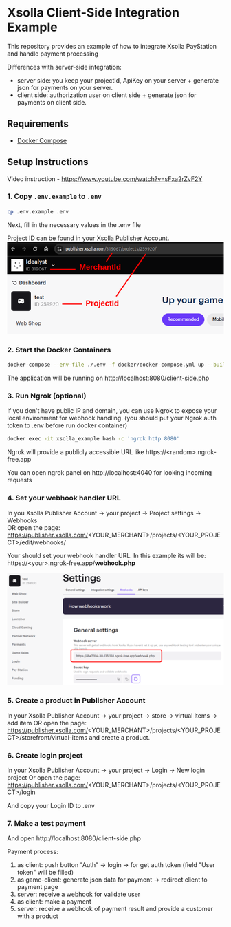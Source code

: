 # Xsolla Client-Side Integration Example

This repository provides an example of how to integrate Xsolla PayStation and handle payment processing

Differences with server-side integration:
* server side: you keep your projectId, ApiKey on your server + generate json for payments on your server.
* client side: authorization user on client side + generate json for payments on client side.


## Requirements
- [Docker Compose](https://docs.docker.com/compose/install/)

## Setup Instructions
Video instruction - https://www.youtube.com/watch?v=sFxa2rZvF2Y

### 1. Copy `.env.example` to `.env`
```bash
cp .env.example .env
```
Next, fill in the necessary values in the .env file

Project ID can be found in your Xsolla Publisher Account.
![screenshot](doc/img/where-id.png)

### 2. Start the Docker Containers
```bash
docker-compose --env-file ./.env -f docker/docker-compose.yml up --build
```
The application will be running on http://localhost:8080/client-side.php

### 3. Run Ngrok (optional)
If you don't have public IP and domain, you can use Ngrok to expose your local environment for webhook handling. (you should put your Ngrok auth token to .env before run docker container)

```bash
docker exec -it xsolla_example bash -c 'ngrok http 8080'
```
Ngrok will provide a publicly accessible URL like https://<random\>.ngrok-free.app 

You can open ngrok panel on http://localhost:4040 for looking incoming requests

### 4. Set your webhook handler URL
In you Xsolla Publisher Account -> your project -> Project settings -> Webhooks  
OR open the page: https://publisher.xsolla.com/<YOUR_MERCHANT>/projects/<YOUR_PROJECT>/edit/webhooks/

Your should set your webhook handler URL. 
In this example its will be:  
https://<your\>.ngrok-free.app/**webhook.php**

![screenshot](doc/img/where-put-webhook.png)

### 5. Create a product in Publisher Account
In your Xsolla Publisher Account -> your project -> store -> virtual items -> add item
OR open the page: https://publisher.xsolla.com/<YOUR_MERCHANT>/projects/<YOUR_PROJECT>/storefront/virtual-items
and create a product.

### 6. Create login project
In your Xsolla Publisher Account -> your project -> Login -> New login project
Or open the page: https://publisher.xsolla.com/<YOUR_MERCHANT>/projects/<YOUR_PROJECT>/login

And copy your Login ID to .env

### 7. Make a test payment
And open http://localhost:8080/client-side.php

Payment process:
1. as client: push button "Auth" -> login -> for get auth token (field "User token" will be filled)
2. as game-client: generate json data for payment -> redirect client to payment page
3. server: receive a webhook for validate user
4. as client: make a payment
5. server: receive a webhook of payment result and provide a customer with a product
